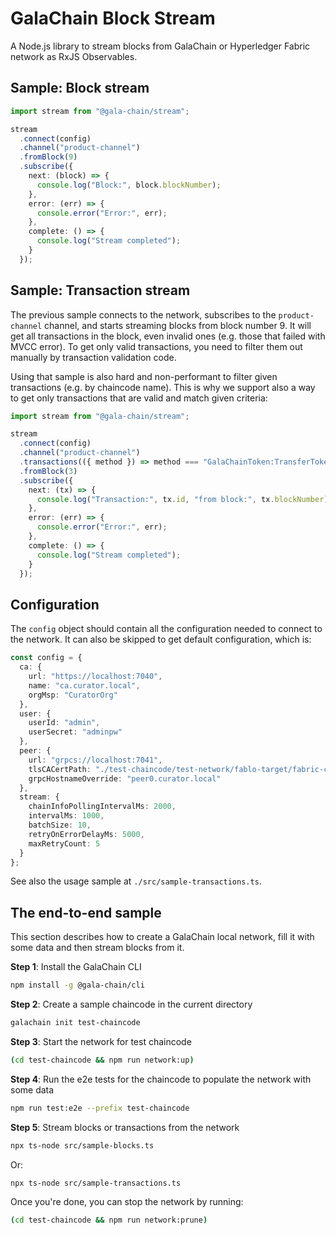 # GalaChain Block Stream

A Node.js library to stream blocks from GalaChain or Hyperledger Fabric network as RxJS Observables.

## Sample: Block stream

```typescript
import stream from "@gala-chain/stream";

stream
  .connect(config)
  .channel("product-channel")
  .fromBlock(9)
  .subscribe({
    next: (block) => {
      console.log("Block:", block.blockNumber);
    },
    error: (err) => {
      console.error("Error:", err);
    },
    complete: () => {
      console.log("Stream completed");
    }
  });
```

## Sample: Transaction stream

The previous sample connects to the network, subscribes to the `product-channel` channel, and starts streaming blocks from block number 9.
It will get all transactions in the block, even invalid ones (e.g. those that failed with MVCC error).
To get only valid transactions, you need to filter them out manually by transaction validation code.

Using that sample is also hard and non-performant to filter given transactions (e.g. by chaincode name).
This is why we support also a way to get only transactions that are valid and match given criteria:

```typescript
import stream from "@gala-chain/stream";

stream
  .connect(config)
  .channel("product-channel")
  .transactions(({ method }) => method === "GalaChainToken:TransferToken")
  .fromBlock(3)
  .subscribe({
    next: (tx) => {
      console.log("Transaction:", tx.id, "from block:", tx.blockNumber);
    },
    error: (err) => {
      console.error("Error:", err);
    },
    complete: () => {
      console.log("Stream completed");
    }
  });
```

## Configuration

The `config` object should contain all the configuration needed to connect to the network.
It can also be skipped to get default configuration, which is:

```typescript
const config = {
  ca: {
    url: "https://localhost:7040",
    name: "ca.curator.local",
    orgMsp: "CuratorOrg"
  },
  user: {
    userId: "admin",
    userSecret: "adminpw"
  },
  peer: {
    url: "grpcs://localhost:7041",
    tlsCACertPath: "./test-chaincode/test-network/fablo-target/fabric-config/crypto-config/peerOrganizations/curator.local/msp/tlscacerts/tlsca.curator.local-cert.pem",
    grpcHostnameOverride: "peer0.curator.local"
  },
  stream: {
    chainInfoPollingIntervalMs: 2000,
    intervalMs: 1000,
    batchSize: 10,
    retryOnErrorDelayMs: 5000,
    maxRetryCount: 5
  }
};
```

See also the usage sample at `./src/sample-transactions.ts`.

## The end-to-end sample

This section describes how to create a GalaChain local network, fill it with some data and then stream blocks from it.

**Step 1**: Install the GalaChain CLI
```bash
npm install -g @gala-chain/cli
```

**Step 2**: Create a sample chaincode in the current directory
```bash
galachain init test-chaincode
```

**Step 3**: Start the network for test chaincode
```bash
(cd test-chaincode && npm run network:up)
```

**Step 4**: Run the e2e tests for the chaincode to populate the network with some data
```bash
npm run test:e2e --prefix test-chaincode
```

**Step 5**: Stream blocks or transactions from the network
```bash
npx ts-node src/sample-blocks.ts
```

Or:

```bash
npx ts-node src/sample-transactions.ts
```

Once you're done, you can stop the network by running:
```bash
(cd test-chaincode && npm run network:prune)
```
